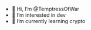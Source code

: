 - 👋 Hi, I’m @TemptressOfWar
- 👀 I’m interested in dev
- 🌱 I’m currently learning crypto


<!---
TemptressOfWar/TemptressOfWar is a ✨ special ✨ repository because its `README.md` (this file) appears on your GitHub profile.
You can click the Preview link to take a look at your changes.
--->
